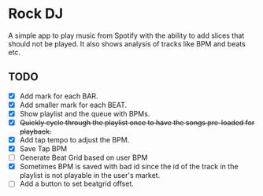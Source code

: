 # Rock DJ

A simple app to play music from Spotify with the ability to add slices that should not be played.
It also shows analysis of tracks like BPM and beats etc.

## TODO

- [x] Add mark for each BAR.
- [x] Add smaller mark for each BEAT.
- [x] Show playlist and the queue with BPMs.
- [x] ~~Quickly cycle through the playlist once to have the songs pre-loaded for playback.~~
- [x] Add tap tempo to adjust the BPM.
- [x] Save Tap BPM
- [ ] Generate Beat Grid based on user BPM
- [x] Sometimes BPM is saved with bad id since the id of the track in the playlist is not playable in the user's market.
- [ ] Add a button to set beatgrid offset.
